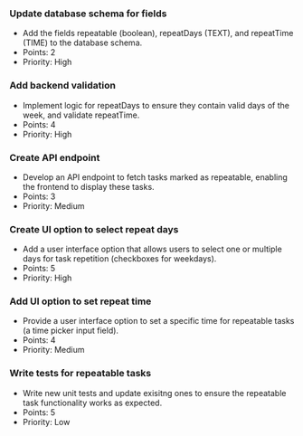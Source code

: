 ### Update database schema for fields
- Add the fields repeatable (boolean), repeatDays (TEXT), and repeatTime (TIME) to the database schema.
- Points: 2
- Priority: High

### Add backend validation
- Implement logic for repeatDays to ensure they contain valid days of the week, and validate repeatTime.
- Points: 4
- Priority: High

### Create API endpoint
- Develop an API endpoint to fetch tasks marked as repeatable, enabling the frontend to display these tasks.
- Points: 3
- Priority: Medium

### Create UI option to select repeat days
- Add a user interface option that allows users to select one or multiple days for task repetition (checkboxes for weekdays).
- Points: 5
- Priority: High

### Add UI option to set repeat time
- Provide a user interface option to set a specific time for repeatable tasks (a time picker input field).
- Points: 4
- Priority: Medium

### Write tests for repeatable tasks
- Write new unit tests and update exisitng ones to ensure the repeatable task functionality works as expected.
- Points: 5
- Priority: Low
